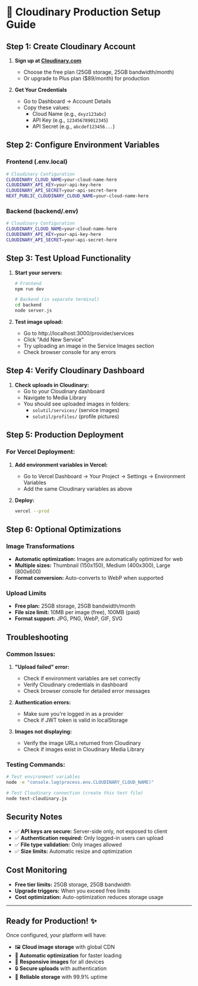 # 🚀 Cloudinary Production Setup Guide

## Step 1: Create Cloudinary Account

1. **Sign up at [Cloudinary.com](https://cloudinary.com)**
   - Choose the free plan (25GB storage, 25GB bandwidth/month)
   - Or upgrade to Plus plan ($89/month) for production

2. **Get Your Credentials**
   - Go to Dashboard → Account Details
   - Copy these values:
     - Cloud Name (e.g., `dxyz123abc`)
     - API Key (e.g., `123456789012345`)
     - API Secret (e.g., `abcdef123456...`)

## Step 2: Configure Environment Variables

### Frontend (.env.local)
```bash
# Cloudinary Configuration
CLOUDINARY_CLOUD_NAME=your-cloud-name-here
CLOUDINARY_API_KEY=your-api-key-here
CLOUDINARY_API_SECRET=your-api-secret-here
NEXT_PUBLIC_CLOUDINARY_CLOUD_NAME=your-cloud-name-here
```

### Backend (backend/.env)
```bash
# Cloudinary Configuration
CLOUDINARY_CLOUD_NAME=your-cloud-name-here
CLOUDINARY_API_KEY=your-api-key-here
CLOUDINARY_API_SECRET=your-api-secret-here
```

## Step 3: Test Upload Functionality

1. **Start your servers:**
   ```bash
   # Frontend
   npm run dev

   # Backend (in separate terminal)
   cd backend
   node server.js
   ```

2. **Test image upload:**
   - Go to http://localhost:3000/provider/services
   - Click "Add New Service"
   - Try uploading an image in the Service Images section
   - Check browser console for any errors

## Step 4: Verify Cloudinary Dashboard

1. **Check uploads in Cloudinary:**
   - Go to your Cloudinary dashboard
   - Navigate to Media Library
   - You should see uploaded images in folders:
     - `solutil/services/` (service images)
     - `solutil/profiles/` (profile pictures)

## Step 5: Production Deployment

### For Vercel Deployment:
1. **Add environment variables in Vercel:**
   - Go to Vercel Dashboard → Your Project → Settings → Environment Variables
   - Add the same Cloudinary variables as above

2. **Deploy:**
   ```bash
   vercel --prod
   ```

## Step 6: Optional Optimizations

### Image Transformations
- **Automatic optimization:** Images are automatically optimized for web
- **Multiple sizes:** Thumbnail (150x150), Medium (400x300), Large (800x600)
- **Format conversion:** Auto-converts to WebP when supported

### Upload Limits
- **Free plan:** 25GB storage, 25GB bandwidth/month
- **File size limit:** 10MB per image (free), 100MB (paid)
- **Format support:** JPG, PNG, WebP, GIF, SVG

## Troubleshooting

### Common Issues:

1. **"Upload failed" error:**
   - Check if environment variables are set correctly
   - Verify Cloudinary credentials in dashboard
   - Check browser console for detailed error messages

2. **Authentication errors:**
   - Make sure you're logged in as a provider
   - Check if JWT token is valid in localStorage

3. **Images not displaying:**
   - Verify the image URLs returned from Cloudinary
   - Check if images exist in Cloudinary Media Library

### Testing Commands:
```bash
# Test environment variables
node -e "console.log(process.env.CLOUDINARY_CLOUD_NAME)"

# Test Cloudinary connection (create this test file)
node test-cloudinary.js
```

## Security Notes

- ✅ **API keys are secure:** Server-side only, not exposed to client
- ✅ **Authentication required:** Only logged-in users can upload
- ✅ **File type validation:** Only images allowed
- ✅ **Size limits:** Automatic resize and optimization

## Cost Monitoring

- **Free tier limits:** 25GB storage, 25GB bandwidth
- **Upgrade triggers:** When you exceed free limits
- **Cost optimization:** Auto-optimization reduces storage usage

---

## Ready for Production! ✨

Once configured, your platform will have:
- 🖼️ **Cloud image storage** with global CDN
- 🚀 **Automatic optimization** for faster loading
- 📱 **Responsive images** for all devices
- 🔒 **Secure uploads** with authentication
- 💾 **Reliable storage** with 99.9% uptime